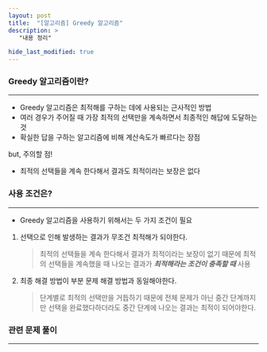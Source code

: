 ```yaml
---
layout: post
title:  "[알고리즘] Greedy 알고리즘"
description: > 
   "내용 정리"

hide_last_modified: true
---
```

### Greedy 알고리즘이란?
***
- Greedy 알고리즘은 최적해를 구하는 데에 사용되는 근사적인 방법
- 여러 경우가 주어질 때 가장 최적의 선택만을 계속하면서 최종적인 해답에 도달하는 것
- 확실한 답을 구하는 알고리즘에 비해 계산속도가 빠르다는 장점

but, 주의할 점!
- 최적의 선택들을 계속 한다해서 결과도 최적이라는 보장은 없다

### 사용 조건은?
***
- Greedy 알고리즘을 사용하기 위해서는 두 가지 조건이 필요
1. 선택으로 인해 발생하는 결과가 무조건 최적해가 되야한다.
    > 최적의 선택들을 계속 한다해서 결과가 최적이라는 보장이 없기 때문에 
   > 최적의 선택들을 계속했을 때 나오는 결과가 ***최적해라는 조건이 충족할 때*** 사용
     
2. 최종 해결 방법이 부분 문제 해결 방법과 동일해야한다.
    > 단계별로 최적의 선택만을 거듭하기 때문에 전체 문제가 아닌 중간 단계까지만 선택을 완료했다하더라도
   > 중간 단계에 나오는 결과는 최적이 되어야한다.

### 관련 문제 풀이
***


